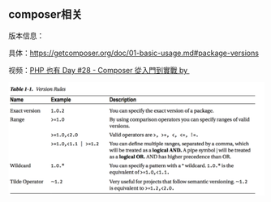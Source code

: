 ## composer相关

版本信息：

具体：https://getcomposer.org/doc/01-basic-usage.md#package-versions

视频：[PHP 也有 Day #28 - Composer 從入門到實戰 by ](https://www.youtube.com/watch?v=1cABv5Ou0oE)

![](./version.png)

